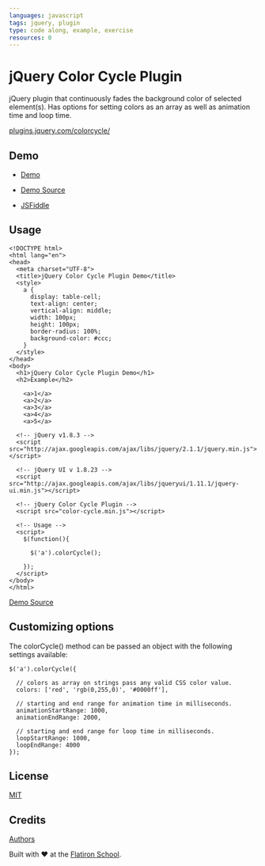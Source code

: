 ```yaml
---
languages: javascript
tags: jquery, plugin
type: code along, example, exercise
resources: 0
---
```


# jQuery Color Cycle Plugin

jQuery plugin that continuously fades the background color of selected element(s). Has options for setting colors as an array as well as animation time and loop time.

[plugins.jquery.com/colorcycle/](http://plugins.jquery.com/colorcycle/)

## Demo
  
  * [Demo](http://flatiron-school-curriuclum.github.io/jquery-color-cycle-plugin)
  * [Demo Source](index.html)  

  * [JSFiddle](http://jsfiddle.net/flatiron_school/yw7g6xac/9/)

## Usage

```
<!DOCTYPE html>
<html lang="en">
<head>
  <meta charset="UTF-8">
  <title>jQuery Color Cycle Plugin Demo</title>
  <style>
    a {
      display: table-cell;
      text-align: center;
      vertical-align: middle;
      width: 100px;
      height: 100px;
      border-radius: 100%;
      background-color: #ccc;
    }
  </style>
</head>
<body>
  <h1>jQuery Color Cycle Plugin Demo</h1>
  <h2>Example</h2>

    <a>1</a>
    <a>2</a>
    <a>3</a>
    <a>4</a>
    <a>5</a>

  <!-- jQuery v1.8.3 -->
  <script src="http://ajax.googleapis.com/ajax/libs/jquery/2.1.1/jquery.min.js"></script>
  
  <!-- jQuery UI v 1.8.23 -->
  <script src="http://ajax.googleapis.com/ajax/libs/jqueryui/1.11.1/jquery-ui.min.js"></script>
  
  <!-- jQuery Color Cycle Plugin -->
  <script src="color-cycle.min.js"></script>
  
  <!-- Usage -->
  <script>
    $(function(){

      $('a').colorCycle();

    });
  </script>
</body>
</html>
```
[Demo Source](index.html)

## Customizing options

The colorCycle() method can be passed an object with the following settings available:

```
$('a').colorCycle({

  // colors as array on strings pass any valid CSS color value.
  colors: ['red', 'rgb(0,255,0)', '#0000ff'],
  
  // starting and end range for animation time in milliseconds.
  animationStartRange: 1000,
  animationEndRange: 2000,

  // starting and end range for loop time in milliseconds.
  loopStartRange: 1000,
  loopEndRange: 4000
});
```

## License

[MIT](MIT-LICENSE.txt)

## Credits

[Authors](AUTHORS.txt)

Built with ♥ at the [Flatiron School](http://flatironschool.com).
